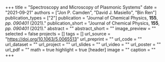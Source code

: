+++
title = "Spectroscopy and Microscopy of Plasmonic Systems"
date = "2021-09-21"
authors = ["Jon P. Camden", "David J. Masiello", "Bin Ren"]
publication_types = ["2"]
publication = "Journal of Chemical Physics, **155**, _pp. 090401_ (2021)."
publication_short = "Journal of Chemical Physics, **155**, _pp. 090401_ (2021)."
abstract = ""
abstract_short = ""
image_preview = ""
selected = false
projects = []
tags = []
url_source = "https://doi.org/10.1063/5.0065513"
url_preprint = ""
url_code = ""
url_dataset = ""
url_project = ""
url_slides = ""
url_video = ""
url_poster = ""
url_pdf = ""
math = true
highlight = true
[header]
image = ""
caption = ""
+++